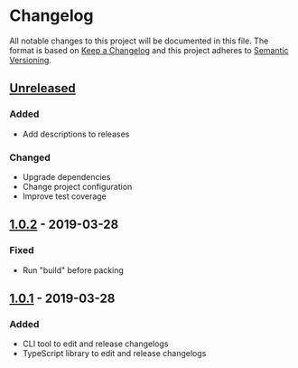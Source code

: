 # Changelog
All notable changes to this project will be documented in this file.
The format is based on [Keep a Changelog](http://keepachangelog.com/en/1.0.0/)
and this project adheres to [Semantic Versioning](http://semver.org/spec/v2.0.0.html).

## [Unreleased]
### Added
- Add descriptions to releases
### Changed
- Upgrade dependencies
- Change project configuration
- Improve test coverage

## [1.0.2] - 2019-03-28
### Fixed
- Run "build" before packing

## [1.0.1] - 2019-03-28
### Added
- CLI tool to edit and release changelogs
- TypeScript library to edit and release changelogs


[Unreleased]: https://github.com/ksm2/protokollant/compare/v1.0.2...master
[1.0.2]: https://github.com/ksm2/protokollant/compare/v1.0.1...v1.0.2
[1.0.1]: https://github.com/ksm2/protokollant/compare/v1.0.0...v1.0.1
